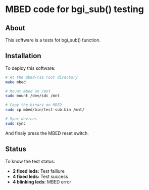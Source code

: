# MBED code for bgi_sub() testing

## About

This software is a tests fot bgi_sub() function.


## Installation

To deploy this software:
```sh
# At the mbed-rsa root directory
make mbed

# Mount mbed on /mnt
sudo mount /dev/sdc /mnt

# Copy the binary on MBED
sudo cp mbed/bin/test-sub.bin /mnt/

# Sync devices
sudo sync
```

And finaly press the MBED reset switch.


## Status

To know the test status:

 - **2 fixed leds:** Test faillure
 - **4 fixed leds:** Test success
 - **4 blinking leds:** MBED error


